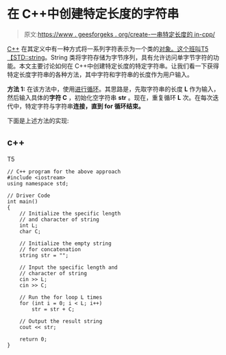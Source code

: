 # 在 C++中创建特定长度的字符串

> 原文:[https://www . geesforgeks . org/create-一串特定长度的 in-cpp/](https://www.geeksforgeeks.org/create-a-string-of-specific-length-in-cpp/)

[C++](https://www.geeksforgeeks.org/c-plus-plus/) 在其定义中有一种方式将一系列字符表示为一个类的[对象。这个班叫](https://www.geeksforgeeks.org/c-classes-and-objects/)[T5【STD::string](https://www.geeksforgeeks.org/stdstring-class-in-c/)。String 类将字符存储为字节序列，具有允许访问单字节字符的功能。本文主要讨论如何在 C++中创建特定长度的特定字符串。让我们看一下获得特定长度字符串的各种方法，其中字符和字符串的长度作为用户输入。

**方法 1:** 在该方法中，使用[进行循环](https://www.geeksforgeeks.org/range-based-loop-c/)。其思路是，先取字符串的长度 **L** 作为输入，然后输入具体的**字符 C** ，初始化空字符串 **str** 。现在，重复循环 **L** 次。在每次迭代中，特定字符与字符串**连接，直到 for 循环结束。**

下面是上述方法的实现:

## c++

T5

```
// C++ program for the above approach
#include <iostream>
using namespace std;

// Driver Code
int main()
{
    // Initialize the specific length
    // and character of string
    int L;
    char C;

    // Initialize the empty string
    // for concatenation
    string str = "";

    // Input the specific length and
    // character of string
    cin >> L;
    cin >> C;

    // Run the for loop L times
    for (int i = 0; i < L; i++)
        str = str + C;

    // Output the result string
    cout << str;

    return 0;
}
```